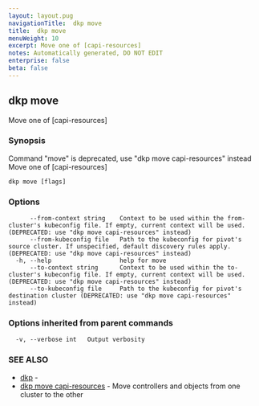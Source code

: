 ```yaml
---
layout: layout.pug
navigationTitle:  dkp move
title:  dkp move
menuWeight: 10
excerpt: Move one of [capi-resources]
notes: Automatically generated, DO NOT EDIT
enterprise: false
beta: false
---
```

<!-- vale off -->
<!-- markdownlint-disable -->

## dkp move

Move one of [capi-resources]

### Synopsis

Command "move" is deprecated, use "dkp move capi-resources" instead
Move one of [capi-resources]

```
dkp move [flags]
```

### Options

```
      --from-context string    Context to be used within the from-cluster's kubeconfig file. If empty, current context will be used. (DEPRECATED: use "dkp move capi-resources" instead)
      --from-kubeconfig file   Path to the kubeconfig for pivot's source cluster. If unspecified, default discovery rules apply. (DEPRECATED: use "dkp move capi-resources" instead)
  -h, --help                   help for move
      --to-context string      Context to be used within the to-cluster's kubeconfig file. If empty, current context will be used. (DEPRECATED: use "dkp move capi-resources" instead)
      --to-kubeconfig file     Path to the kubeconfig for pivot's destination cluster (DEPRECATED: use "dkp move capi-resources" instead)
```

### Options inherited from parent commands

```
  -v, --verbose int   Output verbosity
```

### SEE ALSO

* [dkp](/dkp/kommander/2.2/cli/dkp/)	 - 
* [dkp move capi-resources](/dkp/kommander/2.2/cli/dkp/move/capi-resources/)	 - Move controllers and objects from one cluster to the other

